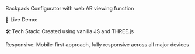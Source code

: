 Backpack Configurator with web AR viewing function


🚀 Live Demo:



🛠️ Tech Stack:
Created using vanilla JS and THREE.js

Responsive: Mobile-first approach, fully responsive across all major devices

